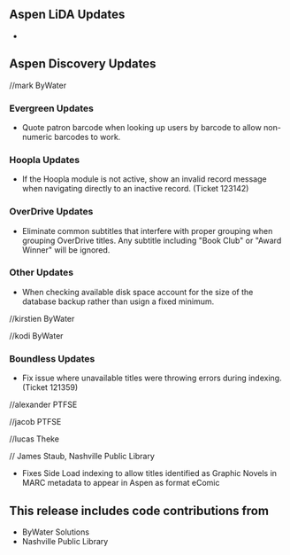 ## Aspen LiDA Updates
- 

## Aspen Discovery Updates
//mark ByWater
### Evergreen Updates
- Quote patron barcode when looking up users by barcode to allow non-numeric barcodes to work. 

### Hoopla Updates
- If the Hoopla module is not active, show an invalid record message when navigating directly to an inactive record. (Ticket 123142)

### OverDrive Updates
- Eliminate common subtitles that interfere with proper grouping when grouping OverDrive titles. Any subtitle including "Book Club" or "Award Winner" will be ignored.    

### Other Updates
- When checking available disk space account for the size of the database backup rather than usign a fixed minimum. 

//kirstien ByWater

//kodi ByWater
### Boundless Updates
- Fix issue where unavailable titles were throwing errors during indexing. (Ticket 121359)

//alexander PTFSE

//jacob PTFSE

//lucas Theke

// James Staub, Nashville Public Library
- Fixes Side Load indexing to allow titles identified as Graphic Novels in MARC metadata to appear in Aspen as format eComic

## This release includes code contributions from
- ByWater Solutions
- Nashville Public Library